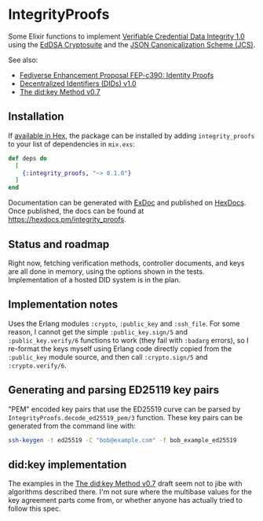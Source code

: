 # IntegrityProofs

Some Elixir functions to implement [Verifiable Credential Data Integrity 1.0](https://www.w3.org/TR/vc-data-integrity/) using the 
[EdDSA Cryptosuite](https://www.w3.org/TR/vc-di-eddsa/) and the
[JSON Canonicalization Scheme (JCS)](https://www.rfc-editor.org/rfc/rfc8785).

See also:

* [Fediverse Enhancement Proposal FEP-c390: Identity Proofs](https://codeberg.org/silverpill/feps/src/branch/main/c390/fep-c390.md)
* [Decentralized Identifiers (DIDs) v1.0](https://www.w3.org/TR/did-core/)
* [The did:key Method v0.7](https://w3c-ccg.github.io/did-method-key/)

## Installation

If [available in Hex](https://hex.pm/docs/publish), the package can be installed
by adding `integrity_proofs` to your list of dependencies in `mix.exs`:

```elixir
def deps do
  [
    {:integrity_proofs, "~> 0.1.0"}
  ]
end
```

Documentation can be generated with [ExDoc](https://github.com/elixir-lang/ex_doc)
and published on [HexDocs](https://hexdocs.pm). Once published, the docs can
be found at <https://hexdocs.pm/integrity_proofs>.

## Status and roadmap

Right now, fetching verification methods, controller documents, and keys are all
done in memory, using the options shown in the tests. Implementation of 
a hosted DID system is in the plan.

## Implementation notes

Uses the Erlang modules `:crypto`, `:public_key` and `:ssh_file`. For some reason,
I cannot get the simple `:public_key.sign/5` and `:public_key.verify/6` functions
to work (they fail with `:badarg` errors), so I re-format the keys myself using 
Erlang code directly copied from the `:public_key` module source, 
and then call `:crypto.sign/5` and `:crypto.verify/6`. 

## Generating and parsing ED25119 key pairs

"PEM" encoded key pairs that use the ED25519 curve can be parsed by
`IntegrityProofs.decode_ed25519_pem/3` function. These key pairs
can be generated from the command line with:

```sh
ssh-keygen -t ed25519 -C "bob@example.com" -f bob_example_ed25519
```

## did:key implementation

The examples in the [The did:key Method v0.7](https://w3c-ccg.github.io/did-method-key/) 
draft seem not to jibe with algorithms described there. I'm not sure where the 
multibase values for the key agreement parts come from, or whether anyone
has actually tried to follow this spec.
